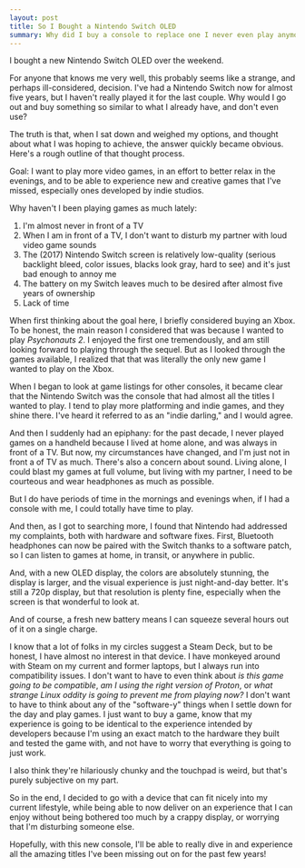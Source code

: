```yaml
---
layout: post
title: So I Bought a Nintendo Switch OLED
summary: Why did I buy a console to replace one I never even play anymore?
---
```


I bought a new Nintendo Switch OLED over the weekend. 

For anyone that knows me very well, this probably seems like a strange, and perhaps ill-considered, decision. I've had a Nintendo Switch now for almost five years, but I haven't really played it for the last couple. Why would I go out and buy something so similar to what I already have, and don't even use? 

The truth is that, when I sat down and weighed my options, and thought about what I was hoping to achieve, the answer quickly became obvious. Here's a rough outline of that thought process.

Goal: I want to play more video games, in an effort to better relax in the evenings, and to be able to experience new and creative games that I've missed, especially ones developed by indie studios.

Why haven't I been playing games as much lately:

1. I'm almost never in front of a TV
2. When I am in front of a TV, I don't want to disturb my partner with loud video game sounds
3. The (2017) Nintendo Switch screen is relatively low-quality (serious backlight bleed, color issues, blacks look gray, hard to see) and it's just bad enough to annoy me
4. The battery on my Switch leaves much to be desired after almost five years of ownership
5. Lack of time

When first thinking about the goal here, I briefly considered buying an Xbox. To be honest, the main reason I considered that was because I wanted to play _Psychonauts 2_. I enjoyed the first one tremendously, and am still looking forward to playing through the sequel. But as I looked through the games available, I realized that that was literally the only new game I wanted to play on the Xbox.

When I began to look at game listings for other consoles, it became clear that the Nintendo Switch was the console that had almost all the titles I wanted to play. I tend to play more platforming and indie games, and they shine there. I've heard it referred to as an "indie darling," and I would agree.

And then I suddenly had an epiphany: for the past decade, I never played games on a handheld because I lived at home alone, and was always in front of a TV. But now, my circumstances have changed, and I'm just not in front a of TV as much. There's also a concern about sound. Living alone, I could blast my games at full volume, but living with my partner, I need to be courteous and wear headphones as much as possible.

But I do have periods of time in the mornings and evenings when, if I had a console with me, I could totally have time to play.

And then, as I got to searching more, I found that Nintendo had addressed my complaints, both with hardware and software fixes. First, Bluetooth headphones can now be paired with the Switch thanks to a software patch, so I can listen to games at home, in transit, or anywhere in public.

And, with a new OLED display, the colors are absolutely stunning, the display is larger, and the visual experience is just night-and-day better. It's still a 720p display, but that resolution is plenty fine, especially when the screen is that wonderful to look at.

And of course, a fresh new battery means I can squeeze several hours out of it on a single charge.

I know that a lot of folks in my circles suggest a Steam Deck, but to be honest, I have almost no interest in that device. I have monkeyed around with Steam on my current and former laptops, but I always run into compatibility issues. I don't want to have to even think about _is this game going to be compatible_, _am I using the right version of Proton_, or _what strange Linux oddity is going to prevent me from playing now?_ I don't want to have to think about any of the "software-y" things when I settle down for the day and play games. I just want to buy a game, know that my experience is going to be identical to the experience intended by developers because I'm using an exact match to the hardware they built and tested the game with, and not have to worry that everything is going to just work.

I also think they're hilariously chunky and the touchpad is weird, but that's purely subjective on my part.

So in the end, I decided to go with a device that can fit nicely into my current lifestyle, while being able to now deliver on an experience that I can enjoy without being bothered too much by a crappy display, or worrying that I'm disturbing someone else. 

Hopefully, with this new console, I'll be able to really dive in and experience all the amazing titles I've been missing out on for the past few years!
